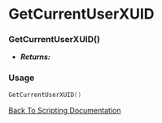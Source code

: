 # GetCurrentUserXUID

### GetCurrentUserXUID()
- ***Returns:*** 

### Usage

```Lua
GetCurrentUserXUID()
```


[Back To Scripting Documentation](../README.md)
